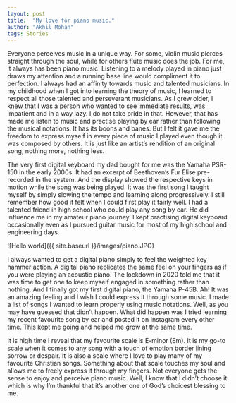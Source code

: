 ```yaml
---
layout: post
title:  "My love for piano music."
author: "Akhil Mohan"
tags: Stories
---
```

Everyone perceives music in a unique way. For some, violin music pierces straight through the soul, while for others flute music does the job. For me, it always has been piano music. Listening to a melody played in piano just draws my attention and a running base line would compliment it to perfection. I always had an affinity towards music and talented musicians. In my childhood when I got into learning the theory of music, I learned to respect all those talented and perseverant musicians. As I grew older, I knew that I was a person who wanted to see immediate results, was impatient and in a way lazy. I do not take pride in that. However, that has made me listen to music and practise playing by ear rather than following the musical notations. It has its boons and banes. But I felt it gave me the freedom to express myself in every piece of music I played even though it was composed by others. It is just like an artist’s rendition of an original song, nothing more, nothing less. 

The very first digital keyboard my dad bought for me was the Yamaha PSR-150 in the early 2000s. It had an excerpt of Beethoven’s Fur Elise pre-recorded in the system. And the display showed the respective keys in motion while the song was being played. It was the first song I taught myself by simply slowing the tempo and learning along progressively. I still remember how good it felt when I could first play it fairly well. I had a talented friend in high school who could play any song by ear. He did influence me in my amateur piano journey. I kept practising digital keyboard occasionally even as I pursued guitar music for most of my high school and engineering days. 

![Hello world]({{ site.baseurl }}/images/piano.JPG)

I always wanted to get a digital piano simply to feel the weighted key hammer action. A digital piano replicates the same feel on your fingers as if you were playing an acoustic piano. The lockdown in 2020 told me that it was time to get one to keep myself engaged in something rather than nothing. And I finally got my first digital piano, the Yamaha P-45B. Ah! It was an amazing feeling and I wish I could express it through some music. I made a list of songs I wanted to learn properly using music notations. Well, as you may have guessed that didn’t happen. What did happen was I tried learning my recent favourite song by ear and posted it on Instagram every other time. This kept me going and helped me grow at the same time. 

It is high time I reveal that my favourite scale is E-minor (Em). It is my go-to scale when it comes to any song with a touch of emotion border lining sorrow or despair. It is also a scale where I love to play many of my favourite Christian songs. Something about that scale touches my soul and allows me to freely express it through my fingers. Not everyone gets the sense to enjoy and perceive piano music. Well, I know that I didn’t choose it which is why I’m thankful that it’s another one of God’s choicest blessing to me.
